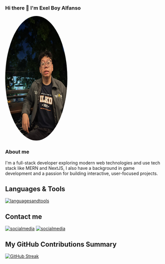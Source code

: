 ### Hi there 👋 I'm Exel Boy Alfanso

<img src="./images/profile.jpg" alt="Screenshot" width="200" height="400" style="border-radius: 50%;">

### About me
I'm a full-stack developer exploring modern web technologies and use tech stack like MERN and NextJS, I also have a background in game development and a passion for building interactive, user-focused projects.

## Languages & Tools
[![languagesandtools](https://skillicons.dev/icons?i=unity,cs,postgresql,vscode,flutter,flask,react,python,typescript,javascript,express,postgres,tailwind,mongodb&perline=7)](https://skillicons.dev)

## Contact me
[![socialmedia](https://skillicons.dev/icons?i=instagram)][1]
[![socialmedia](https://skillicons.dev/icons?i=linkedin)][2]

## My GitHub Contributions Summary
[![GitHub Streak](https://streak-stats.demolab.com/?user=DenverCoder1)](https://git.io/streak-stats)


[1]: https://www.instagram.com/exel.alfanso
[2]: https://www.linkedin.com/in/exel-boy-alfanso-a78bb2221/
